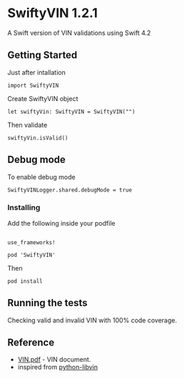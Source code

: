 # SwiftyVIN 1.2.1

A Swift version of VIN validations using Swift 4.2

## Getting Started

Just after intallation

```
import SwiftyVIN
```

Create SwiftyVIN object

```
let swiftyVin: SwiftyVIN = SwiftyVIN("")
```

Then validate

```
swiftyVin.isValid()
```

## Debug mode

To enable debug mode

```
SwiftyVINLogger.shared.debugMode = true
```


### Installing

Add the following inside your podfile

```

use_frameworks!

pod 'SwiftyVIN'

```

Then

```
pod install

```

## Running the tests

Checking valid and invalid VIN with 100% code coverage.


## Reference

* [VIN.pdf](http://assets.ibc.ca/Documents/Auto%20Insurance/brochure/Understanding-Vehicle-Identification-Numbers.pdf) - VIN document.
* inspired from [python-libvin](https://github.com/h3/python-libvin)